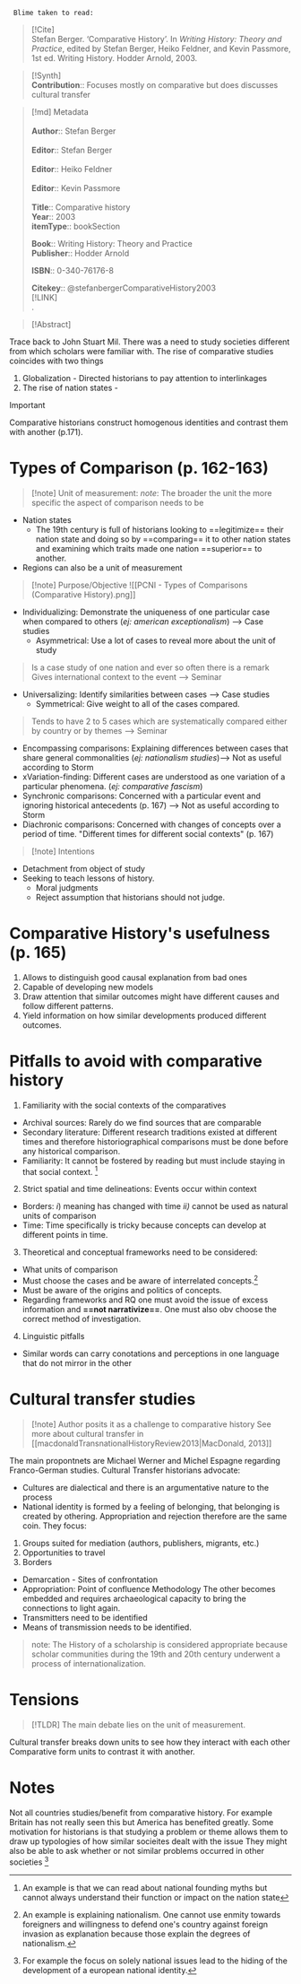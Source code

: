 	 Blime taken to read: 
> [!Cite]  
> Stefan Berger. ‘Comparative History’. In _Writing History: Theory and Practice_, edited by Stefan Berger, Heiko Feldner, and Kevin Passmore, 1st ed. Writing History. Hodder Arnold, 2003.

> [!Synth]  
>**Contribution**:: Focuses mostly on comparative but does discusses cultural transfer

>[!md]  Metadata
></br>  
>**Author**:: Stefan Berger</br>  
>**Editor**:: Stefan Berger</br>  
>**Editor**:: Heiko Feldner</br>  
>**Editor**:: Kevin Passmore    </br>  
> **Title**:: Comparative history     </br>
> **Year**:: 2003      </br>
>**itemType**:: bookSection     </br>
>    
>    
>     
>**Book**:: Writing History: Theory and Practice     </br>
>**Publisher**:: Hodder Arnold     </br>
>     
>    
>    
>**ISBN**:: 0-340-76176-8 </br>
> 
>    
> **Citekey**:: @stefanbergerComparativeHistory2003    
> [!LINK]   
>.

> [!Abstract]  
>>  

Trace back to John Stuart Mil. There was a need to study societies different from which scholars were familiar with. 
The rise of comparative studies coincides with two things 
1. Globalization -  Directed historians to pay attention to interlinkages 
2. The rise of nation states -  
>[!important] 
>Comparative historians construct homogenous identities and contrast them with another (p.171).
# Types of Comparison (p. 162-163)
 >[!note] Unit of measurement: 
 >*note*: The broader the unit the more specific the aspect of comparison needs to be 
* Nation states 
	* The 19th century is full of historians looking to ==legitimize== their nation state and doing so by ==comparing== it to other nation states and examining which traits made one nation ==superior== to another. 
 * Regions can also be a unit of measurement 

>[!note] Purpose/Objective
>![[PCNI - Types of Comparisons (Comparative History).png]]
* Individualizing: Demonstrate the uniqueness of one particular case when compared to others (*ej: american exceptionalism*) --> Case studies
	* Asymmetrical: Use a lot of cases to reveal more about the unit of study 
> Is a case study of one nation and ever so often there is a remark Gives international context to the event --> Seminar
* Universalizing: Identify similarities between cases --> Case studies 
	* Symmetrical: Give weight to all of the cases compared. 
>Tends to have 2 to 5 cases which are systematically compared either by country or by themes --> Seminar 
* Encompassing comparisons: Explaining differences between cases that share general commonalities (*ej: nationalism studies*)--> Not as useful according to Storm
* xVariation-finding: Different cases are understood as one variation of a particular phenomena. (*ej: comparative fascism*) 
* Synchronic comparisons: Concerned with a particular event and ignoring historical antecedents (p. 167) --> Not as useful according to Storm
* Diachronic comparisons: Concerned with changes of concepts over a period of time. "Different times for different social contexts" (p. 167)
>[!note] Intentions 
* Detachment from object of study 
* Seeking to teach lessons of history. 
	* Moral judgments 
	* Reject assumption that historians should not judge.
# Comparative History's usefulness (p. 165)
1. Allows to distinguish good causal explanation from bad ones 
2. Capable of developing new models 
3. Draw attention that similar outcomes might have different causes and follow different patterns. 
4. Yield information on how similar developments produced different outcomes. 
# Pitfalls to avoid with comparative history 
1. Familiarity with the social contexts of the comparatives
* Archival sources: Rarely do we find sources that are comparable 
* Secondary literature: Different research traditions existed at different times and therefore historiographical comparisons must be done before any historical comparison. 
* Familiarity: It cannot be fostered by reading but must include staying in that social context. [^2]
2. Strict spatial and time delineations: Events occur within context
* Borders: *i*) meaning has changed with time *ii)* cannot be used as natural units of comparison 
* Time: Time specifically is tricky because concepts can develop at different points in time. 
3. Theoretical and conceptual frameworks need to be considered: 
* What units of comparison
* Must choose the cases and be aware of interrelated concepts.[^3] 
* Must be aware of the origins and politics of concepts. 
* Regarding frameworks and RQ one must avoid the issue of excess information and **==not narrativize==**. One must also obv choose the correct method of investigation.  
4. Linguistic pitfalls 
* Similar words can carry conotations and perceptions in one language that do not mirror in the other
# Cultural transfer studies 
>[!note] Author posits it as a challenge to comparative history
>See more about cultural transfer in [[macdonaldTransnationalHistoryReview2013|MacDonald, 2013]]

The main propontnets are Michael Werner and Michel Espagne regarding Franco-German studies. 
Cultural Transfer historians advocate:
+ Cultures are dialectical and there is an argumentative nature to the process 
+ National identity is formed by a feeling of belonging, that belonging is created by othering. Appropriation and rejection therefore are the same coin. 
They focus: 
1. Groups suited for mediation (authors, publishers, migrants, etc.)
2. Opportunities to travel 
3. Borders
+ Demarcation - Sites of confrontation
+ Appropriation: Point of confluence 
Methodology 
 The other becomes embedded and requires archaeological capacity to bring the connections to light again. 
+ Transmitters need to be identified
+ Means of transmission needs to be identified. 
>note: The History of a scholarship is considered appropriate because scholar communities during the 19th and 20th century underwent a process of internationalization. 
# Tensions
>[!TLDR]
>The main debate lies on the unit of measurement. 

Cultural transfer breaks down units to see how they interact with each other 
Comparative form units to contrast it with another.

# Notes
Not all countries studies/benefit from comparative history. For example Britain has not really seen this but America has benefited greatly. 
Some motivation for historians is that studying a problem or theme allows them to draw up typologies of how similar socieites dealt with the issue 
They might also be able to ask whether or not similar problems occurred in other societies [^1]

[^1]: For example the focus on solely national issues lead to the hiding of the development of a european national identity. 
[^2]: An example is that we can read about national founding myths but cannot always understand their function or impact on the nation state 
[^3]: An example is explaining nationalism. One cannot use enmity towards foreigners and willingness to defend one's country against foreign invasion as explanation because those explain the degrees of nationalism. 